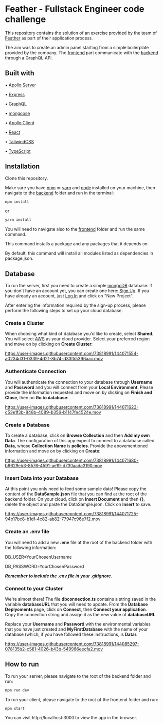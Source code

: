 # Feather - Fullstack Engineer code challenge

This repository contains the solution of an exercise provided by the team of [Feather](https://feather-insurance.com/) as part of their application process.

The aim was to create an admin panel starting from a simple boilerplate provided by the company. 
The [frontend](./frontend) part communicate with the [backend](./backend) through a GraphQL API.



## Built with

• [Apollo Server](https://www.apollographql.com/docs/apollo-server)

• [Express](https://expressjs.com/)

• [GraphQL](https://graphql.org/)

• [mongoose](https://mongoosejs.com/)

• [Apollo Client](https://www.apollographql.com/docs/react/)

• [React](https://reactjs.org/)

• [TailwindCSS](https://tailwindcss.com/)

• [TypeScript](https://www.typescriptlang.org/)



## Installation 

Clone this repository.

Make sure you have [npm](https://www.npmjs.com/) or [yarn](https://yarnpkg.com/) and [node](https://nodejs.org/en/) installed on your machine, then navigate to the [backend](./backend) folder and run in the terminal:

```bash
npm install
```

or

```bash
yarn install
```

You will need to navigate also to the [frontend](./frontend) folder and run the same command. 

This command installs a package and any packages that it depends on.

By default, this command will install all modules listed as dependencies in package.json.



## Database 

To run the server, first you need to create a simple [mongoDB](https://www.mongodb.com/) database. If you don't have an account yet, you can create one here: [Sign Up](https://account.mongodb.com/account/register). If you have already an account, just [Log In](https://account.mongodb.com/account/login) and click on "New Project". 

After entering the information required by the sign-up process, please perform the following steps to set up your cloud database.


### Create a Cluster
When choosing what kind of database you'd like to create, select **Shared**. You will select [AWS](https://aws.amazon.com/) as your cloud provider. Select your preferred region and move on by clicking on **Create Cluster**:


https://user-images.githubusercontent.com/73818991/144071554-a0234d31-0339-4d21-8b74-d33f55396aac.mov


### Authenticate Connection
You will authenticate the connection to your database through **Username** and **Password** and you will connect from your **Local Environment**. Please provide the information requested and move on by clicking on **Finish and Close**, then on **Go to database**:  


https://user-images.githubusercontent.com/73818991/144071623-c53e1f3b-848b-4089-b356-b1147fe4524e.mov


### Create a Database
To create a database, click on **Browse Collection** and then **Add my own Data**. The configuration of this app expect to connect to a database called **Data**, whose **Collection Name** is **policies**. Provide the abovementioned information and move on by clicking on **Create**:


https://user-images.githubusercontent.com/73818991/144071680-b6629eb3-8576-4591-ae19-d730aada3190.mov


### Insert Data into your Database
At this point you only need to feed some sample data! Please copy the content of the **DataSample.json** file that you can find at the root of the backend folder. On your cloud, click on **Insert Document** and then **{}**, delete the object and paste the DataSample.json. Click on **Insert** to save. 


https://user-images.githubusercontent.com/73818991/144071725-94b17bc8-b1df-4c82-ab82-77947c96e7f2.mov


### Create an .env file
You will need to add a new **.env** file at the root of the backend folder with the following information: 

DB_USER=YourChosenUsername

DB_PASSWORD=YourChosenPassword

**_Remember to include the .env file in your .gitignore._**


### Connect to your Cluster
We're almost there! The file **dbconnection.ts** contains a string saved in the variable **databaseURL** that you will need to update. From the **Database Deplyoments** page, click on **Connect**, then **Connect your application**. Copy the connection string and assign it as the new value of **databaseURL**.

Replace your **Username** and **Password** with the environmental variables that you have just created and **MyFirstDatabase** with the name of your database (which, if you have followed these instructions, is **Data**). 


https://user-images.githubusercontent.com/73818991/144085297-078135b2-c581-4026-b43b-549966eecfa2.mov



## How to run

To run your server, please navigate to the root of the backend folder and run: 

```bash
npm run dev
```

To run your client, please navigate to the root of the frontend folder and run:

```bash
npm start
```

You can visit http://localhost:3000 to view the app in the browser.
